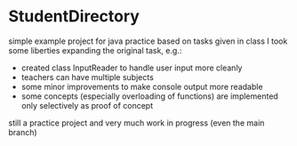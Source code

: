 # StudentDirectory
simple example project for java practice
based on tasks given in class
I took some liberties expanding the original task, e.g.:
- created class InputReader to handle user input more cleanly
- teachers can have multiple subjects
- some minor improvements to make console output more readable
- some concepts (especially overloading of functions) are implemented only selectively as proof of concept 

still a practice project and very much work in progress (even the main branch)
